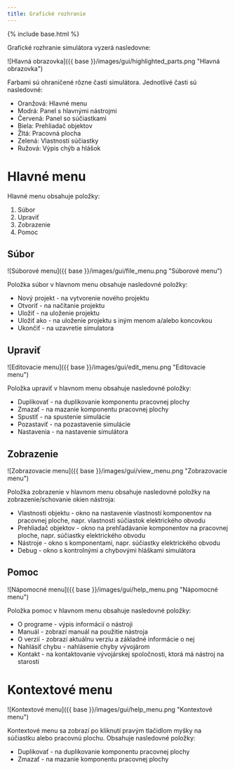 ```yaml
---
title: Grafické rozhranie
---
```


{% include base.html %}

Grafické rozhranie simulátora vyzerá nasledovne:

![Hlavná obrazovka]({{ base }}/images/gui/highlighted_parts.png "Hlavná obrazovka")

Farbami sú ohraničené rôzne časti simulátora. Jednotlivé časti sú nasledovné:

* Oranžová: Hlavné menu
* Modrá: Panel s hlavnými nástrojmi
* Červená: Panel so súčiastkami
* Biela: Prehliadač objektov
* Žltá: Pracovná plocha
* Zelená: Vlastnosti súčiastky
* Ružová: Výpis chýb a hlášok

# Hlavné menu
Hlavné menu obsahuje položky:

1. Súbor
2. Upraviť
3. Zobrazenie
4. Pomoc

## Súbor
![Súborové menu]({{ base }}/images/gui/file_menu.png "Súborové menu")

Položka súbor v hlavnom menu obsahuje nasledovné položky:

* Nový projekt - na vytvorenie nového projektu
* Otvoriť - na načítanie projektu
* Uložiť - na uloženie projektu
* Uložiť ako - na uloženie projektu s iným menom a/alebo koncovkou
* Ukončiť - na uzavretie simulatora

## Upraviť
![Editovacie menu]({{ base }}/images/gui/edit_menu.png "Editovacie menu")

Položka upraviť v hlavnom menu obsahuje nasledovné položky:

* Duplikovať - na duplikovanie komponentu pracovnej plochy
* Zmazať - na mazanie komponentu pracovnej plochy
* Spustiť - na spustenie simulácie
* Pozastaviť - na pozastavenie simulácie
* Nastavenia - na nastavenie simulátora

## Zobrazenie
![Zobrazovacie menu]({{ base }}/images/gui/view_menu.png "Zobrazovacie menu")

Položka zobrazenie v hlavnom menu obsahuje nasledovné položky na zobrazenie/schovanie okien nástroja:

* Vlastnosti objektu - okno na nastavenie vlastností komponentov na pracovnej ploche, napr. vlastnosti súčiastok elektrického obvodu
* Prehliadač objektov - okno na prehľadávanie komponentov na pracovnej ploche, napr. súčiastky elektrického obvodu
* Nástroje - okno s komponentami, napr. súčiastky elektrického obvodu
* Debug - okno s kontrolnými a chybovými hláškami simulátora

## Pomoc
![Nápomocné menu]({{ base }}/images/gui/help_menu.png "Nápomocné menu")

Položka pomoc v hlavnom menu obsahuje nasledovné položky:

* O programe - výpis informácií o nástroji  
* Manuál - zobrazí manuál na použitie nástroja  
* O verzií - zobrazí aktuálnu verziu a základné informácie o nej  
* Nahlásiť chybu - nahlásenie chyby vývojárom  
* Kontakt - na kontaktovanie vývojárskej spoločnosti, ktorá má nástroj na starosti  

# Kontextové menu
![Kontextové menu]({{ base }}/images/gui/help_menu.png "Kontextové menu")

Kontextové menu sa zobrazí po kliknutí pravým tlačidlom myšky na súčiastku alebo pracovnú plochu. Obsahuje nasledovné položky:

* Duplikovať - na duplikovanie komponentu pracovnej plochy
* Zmazať - na mazanie komponentu pracovnej plochy
